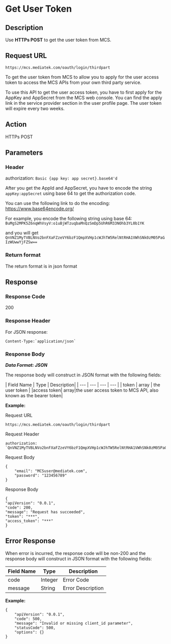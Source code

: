 # Get User Token

## Description

Use **HTTPs POST** to get the user token from MCS.


## Request URL

```
https://mcs.mediatek.com/oauth/login/thirdpart

```
To get the user token from MCS to allow you to apply for the user access token to access the MCS APIs from your own third party service.

To use this API to get the user access token, you have to first apply for the AppKey and AppSecret from the MCS web console. You can find the apply link in the service provider section in the user profile page. The user token will expire every two weeks.


## Action
HTTPs POST


## Parameters
### Header

authorization: `Basic {app key: app secret}.base64'd`

After you get the AppId and AppSecret, you have to encode the string `appKey:appSecret` using base 64 to get the authorization code.

You can use the following link to do the encoding:
https://www.base64encode.org/

For example, you encode the following string using base 64: `BuMgS2MPK5Z6nqWhVsyV:o1uBjWTzuqbaMnQzSmDp5UhR6M33NOhb3YL0b1YK`

and you will get `QnVNZ1MyTVBLNVo2bnFXaFZzeVY6bzF1QmpXVHp1cWJhTW5RelNtRHA1VWhSNk0zM05PaGIzWUwwYjFZSw==`


### Return format
The return format is in json format

## Response

### Response Code
200

### Response Header
For JSON response:
```
Content-Type:`application/json`
```

### Response Body

***Data Format: JSON***

The response body will construct in JSON format with the following fields:

| Field Name | Type | Description|
| --- | --- | --- | --- |
| token | array | the user token |
|access token| array|the user access token to MCS API, also known as the bearer token|


**Example:**

Request URL
```
https://mcs.mediatek.com/oauth/login/thirdpart
```

Request Header
```
authorization: `QnVNZ1MyTVBLNVo2bnFXaFZzeVY6bzF1QmpXVHp1cWJhTW5RelNtRHA1VWhSNk0zM05PaGIzWUwwYjFZSw==`
```

Request Body
```
{
    "email": "MCSuser@mediatek.com",
    "password": "123456789"
}
```

Response Body

```
{
"apiVersion": "0.0.1",
"code": 200,
"message": "Request has succeeded",
"token": "***",
"access_token": "***"
}

```


## Error Response

When error is incurred, the response code will be non-200 and the response body will construct in JSON format with the following fields:

| Field Name | Type |Description|
| --- | --- | --- |
| code | Integer | Error Code |
| message | String | Error Description |

**Example:**

```
{
    "apiVersion": "0.0.1",
    "code": 500,
    "message": "Invalid or missing client_id parameter",
    "statusCode": 500,
    "options": {}
}
```
